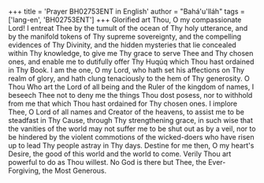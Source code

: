 +++
title = 'Prayer BH02753ENT in English'
author = "Bahá'u'lláh"
tags = ['lang-en', 'BH02753ENT']
+++
Glorified art Thou, O my compassionate Lord!  I entreat Thee by the tumult of the ocean of Thy holy utterance, and by the manifold tokens of Thy supreme sovereignty, and the compelling evidences of Thy Divinity, and the hidden mysteries that lie concealed within Thy knowledge, to give me Thy grace to serve Thee and Thy chosen ones, and enable me to dutifully offer Thy Huqúq which Thou hast ordained in Thy Book.
I am the one, O my Lord, who hath set his affections on Thy realm of glory, and hath clung tenaciously to the hem of Thy generosity.  O Thou Who art the Lord of all being and the Ruler of the kingdom of names, I beseech Thee not to deny me the things Thou dost posess, nor to withhold from me that which Thou hast ordained for Thy chosen ones.
I implore Thee, O Lord of all names and Creator of the heavens, to assist me to be steadfast in Thy Cause, through Thy strengthening grace, in such wise that the vanities of the world may not suffer me to be shut out as by a veil, nor to be hindered by the violent commotions of the wicked-doers who have risen up to lead Thy people astray in Thy days.  Destine for me then, O my heart's Desire, the good of this world and the world to come.  Verily Thou art powerful to do as Thou willest.  No God is there but Thee, the Ever-Forgiving, the Most Generous.
